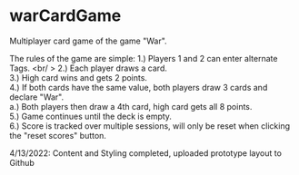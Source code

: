 # warCardGame
Multiplayer card game of the game "War".

The rules of the game are simple:
  1.) Players 1 and 2 can enter alternate Tags. <br/ >
  2.) Each player draws a card. <br />
  3.) High card wins and gets 2 points. <br />
  4.) If both cards have the same value, both players draw 3 cards and declare "War".<br />
    a.) Both players then draw a 4th card, high card gets all 8 points. <br />
  5.) Game continues until the deck is empty.<br />
  6.) Score is tracked over multiple sessions, will only be reset when clicking the "reset scores" button. <br />
  

4/13/2022:
  Content and Styling completed, uploaded prototype layout to Github

